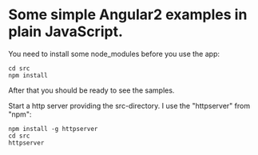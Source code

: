 # Some simple Angular2 examples in plain JavaScript.

You need to install some node_modules before you use the app:

	cd src
	npm install

After that you should be ready to see the samples.

Start a http server providing the src-directory.
I use the "httpserver" from "npm":

	npm install -g httpserver
	cd src
	httpserver
